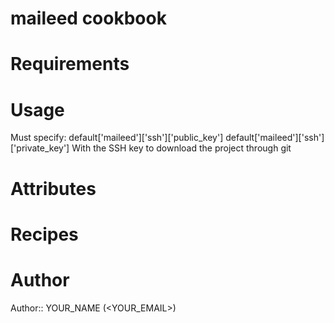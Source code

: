 # maileed cookbook

# Requirements

# Usage

Must specify:
default['maileed']['ssh']['public_key']
default['maileed']['ssh']['private_key']
With the SSH key to download the project through git

# Attributes

# Recipes

# Author

Author:: YOUR_NAME (<YOUR_EMAIL>)
